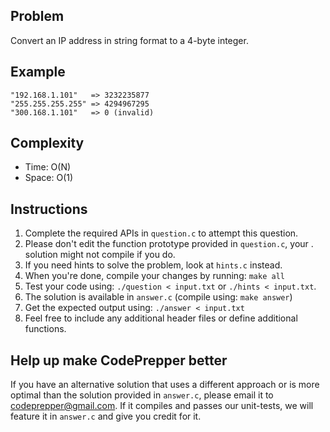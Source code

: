Problem
-------
Convert an IP address in string format to a 4-byte integer.

Example
-------
    "192.168.1.101"   => 3232235877
    "255.255.255.255" => 4294967295
    "300.168.1.101"   => 0 (invalid)

Complexity
----------
- Time: O(N)
- Space: O(1)

Instructions
------------
1. Complete the required APIs in `question.c` to attempt this question.
2. Please don't edit the function prototype provided in `question.c`, your
 . solution might not compile if you do.
3. If you need hints to solve the problem, look at `hints.c` instead.
4. When you're done, compile your changes by running: `make all`
5. Test your code using: `./question < input.txt` or `./hints < input.txt`.
6. The solution is available in `answer.c` (compile using: `make answer`)
7. Get the expected output using: `./answer < input.txt`
8. Feel free to include any additional header files or define additional
  functions.

Help up make CodePrepper better
-------------------------------
If you have an alternative solution that uses a different approach or is more
optimal than the solution provided in `answer.c`, please email it to
<codeprepper@gmail.com>. If it compiles and passes our unit-tests, we will
feature it in `answer.c` and give you credit for it.
